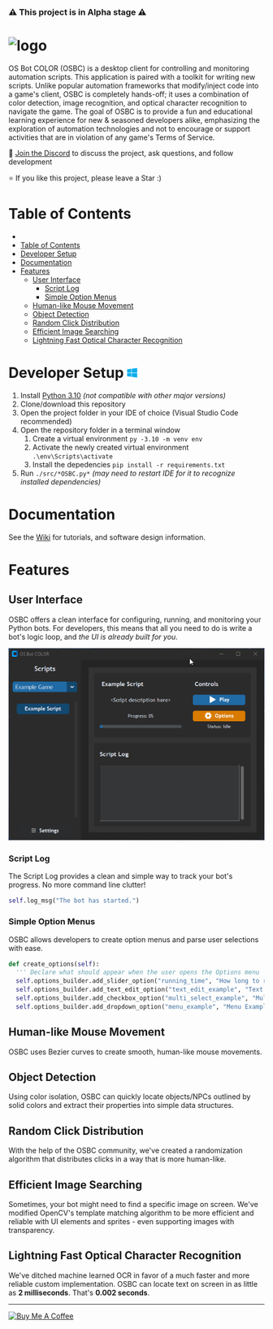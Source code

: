 ### ⚠️ This project is in Alpha stage ⚠️

# ![logo](https://github.com/kelltom/OS-Bot-COLOR/assets/44652363/c9b93ee8-91a7-4bb4-8e92-5944e2d9d283)
OS Bot COLOR (OSBC) is a desktop client for controlling and monitoring automation scripts. This application is paired with a toolkit for writing new scripts. Unlike popular automation frameworks that modify/inject code into a game's client, OSBC is completely hands-off; it uses a combination of color detection, image recognition, and optical character recognition to navigate the game. The goal of OSBC is to provide a fun and educational learning experience for new & seasoned developers alike, emphasizing the exploration of automation technologies and not to encourage or support activities that are in violation of any game's Terms of Service.

💬 [Join the Discord](https://discord.gg/Znks7Smya4) to discuss the project, ask questions, and follow development

<!--
📹 Subscribe to [Kell's Code](https://www.youtube.com/@KellsCode/featured) on YouTube for updates and tutorials
 -->

⭐ If you like this project, please leave a Star :)

# Table of Contents
- [](#)
- [Table of Contents](#table-of-contents)
- [Developer Setup ](#developer-setup-)
- [Documentation](#documentation)
- [Features](#features)
  - [User Interface](#user-interface)
    - [Script Log](#script-log)
    - [Simple Option Menus](#simple-option-menus)
  - [Human-like Mouse Movement](#human-like-mouse-movement)
  - [Object Detection](#object-detection)
  - [Random Click Distribution](#random-click-distribution)
  - [Efficient Image Searching](#efficient-image-searching)
  - [Lightning Fast Optical Character Recognition](#lightning-fast-optical-character-recognition)

# Developer Setup <img height=20 src="documentation/media/windows_logo.png"/>
1. Install [Python 3.10](https://www.python.org/downloads/release/python-3109/) *(not compatible with other major versions)*
2. Clone/download this repository
3. Open the project folder in your IDE of choice (Visual Studio Code recommended)
4. Open the repository folder in a terminal window
   1. Create a virtual environment ```py -3.10 -m venv env```
   2. Activate the newly created virtual environment ```.\env\Scripts\activate```
   3. Install the depedencies ```pip install -r requirements.txt```
5. Run `./src/*OSBC.py*` *(may need to restart IDE for it to recognize installed dependencies)*

# Documentation

See the [Wiki](https://github.com/kelltom/OSRS-Bot-COLOR/wiki) for tutorials, and software design information.

# Features
## User Interface
OSBC offers a clean interface for configuring, running, and monitoring your Python bots. For developers, this means that all you need to do is write a bot's logic loop, and *the UI is already built for you*.

![intro_demo](documentation/media/intro_demo.gif)

### Script Log
The Script Log provides a clean and simple way to track your bot's progress. No more command line clutter!

```python
self.log_msg("The bot has started.")
```

### Simple Option Menus
OSBC allows developers to create option menus and parse user selections with ease.

```python
def create_options(self):
  ''' Declare what should appear when the user opens the Options menu '''
  self.options_builder.add_slider_option("running_time", "How long to run (minutes)?", 1, 180)
  self.options_builder.add_text_edit_option("text_edit_example", "Text Edit Example", "Placeholder text here")
  self.options_builder.add_checkbox_option("multi_select_example", "Multi-select Example", ["A", "B", "C"])
  self.options_builder.add_dropdown_option("menu_example", "Menu Example", ["A", "B", "C"])
```

## Human-like Mouse Movement
OSBC uses Bezier curves to create smooth, human-like mouse movements.

## Object Detection
Using color isolation, OSBC can quickly locate objects/NPCs outlined by solid colors and extract their properties into simple data structures.

## Random Click Distribution
With the help of the OSBC community, we've created a randomization algorithm that distributes clicks in a way that is more human-like.

## Efficient Image Searching
Sometimes, your bot might need to find a specific image on screen. We've modified OpenCV's template matching algorithm to be more efficient and reliable with UI elements and sprites - even supporting images with transparency.

## Lightning Fast Optical Character Recognition
We've ditched machine learned OCR in favor of a much faster and more reliable custom implementation. OSBC can locate text on screen in as little as **2 milliseconds**. That's **0.002 seconds**.

---

<p>
  <a href="https://www.buymeacoffee.com/kelltom" target="_blank">
    <img src="https://i.imgur.com/5X29MVY.png" alt="Buy Me A Coffee" height="60dp">
  </a>
</p>
